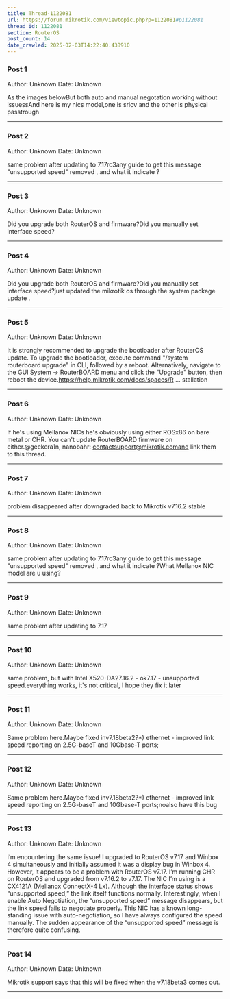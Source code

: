 ```yaml
---
title: Thread-1122081
url: https://forum.mikrotik.com/viewtopic.php?p=1122081#p1122081
thread_id: 1122081
section: RouterOS
post_count: 14
date_crawled: 2025-02-03T14:22:40.438910
---
```


### Post 1
Author: Unknown
Date: Unknown

As the images belowBut both auto and manual negotation working without issuessAnd here is my nics model,one is sriov and the other is physical passtrough

---
### Post 2
Author: Unknown
Date: Unknown

same problem after updating to 7.17rc3any guide to get this message "unsupported speed" removed , and what it indicate ?

---
### Post 3
Author: Unknown
Date: Unknown

Did you upgrade both RouterOS and firmware?Did you manually set interface speed?

---
### Post 4
Author: Unknown
Date: Unknown

Did you upgrade both RouterOS and firmware?Did you manually set interface speed?just updated the mikrotik os through the system package update .

---
### Post 5
Author: Unknown
Date: Unknown

It is strongly recommended to upgrade the bootloader after RouterOS update. To upgrade the bootloader, execute command "/system routerboard upgrade" in CLI, followed by a reboot. Alternatively, navigate to the GUI System → RouterBOARD menu and click the "Upgrade" button, then reboot the device.https://help.mikrotik.com/docs/spaces/R ... stallation

---
### Post 6
Author: Unknown
Date: Unknown

If he's using Mellanox NICs he's obviously using either ROSx86 on bare metal or CHR. You can't update RouterBOARD firmware on either.@geekera1n, nanobahr: contactsupport@mikrotik.comand link them to this thread.

---
### Post 7
Author: Unknown
Date: Unknown

problem disappeared after downgraded back to Mikrotik v7.16.2 stable

---
### Post 8
Author: Unknown
Date: Unknown

same problem after updating to 7.17rc3any guide to get this message "unsupported speed" removed , and what it indicate ?What Mellanox NIC model are u using?

---
### Post 9
Author: Unknown
Date: Unknown

same problem after updating to 7.17

---
### Post 10
Author: Unknown
Date: Unknown

same problem, but with Intel X520-DA27.16.2 - ok7.17 - unsupported speed.everything works, it's not critical, I hope they fix it later

---
### Post 11
Author: Unknown
Date: Unknown

Same problem here.Maybe fixed inv7.18beta2?*) ethernet - improved link speed reporting on 2.5G-baseT and 10Gbase-T ports;

---
### Post 12
Author: Unknown
Date: Unknown

Same problem here.Maybe fixed inv7.18beta2?*) ethernet - improved link speed reporting on 2.5G-baseT and 10Gbase-T ports;noalso have this bug

---
### Post 13
Author: Unknown
Date: Unknown

I’m encountering the same issue! I upgraded to RouterOS v7.17 and Winbox 4 simultaneously and initially assumed it was a display bug in Winbox 4. However, it appears to be a problem with RouterOS v7.17. I’m running CHR on RouterOS and upgraded from v7.16.2 to v7.17. The NIC I’m using is a CX4121A (Mellanox ConnectX-4 Lx). Although the interface status shows “unsupported speed,” the link itself functions normally. Interestingly, when I enable Auto Negotiation, the “unsupported speed” message disappears, but the link speed fails to negotiate properly. This NIC has a known long-standing issue with auto-negotiation, so I have always configured the speed manually. The sudden appearance of the “unsupported speed” message is therefore quite confusing.

---
### Post 14
Author: Unknown
Date: Unknown

Mikrotik support says that this will be fixed when the v7.18beta3 comes out.

---
